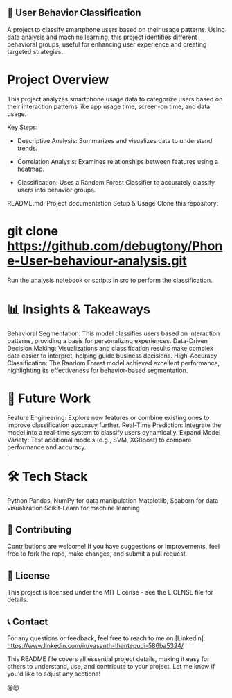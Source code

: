 ## 📱 User Behavior Classification

 A project to classify smartphone users based on their usage patterns. Using data analysis and machine learning, this project identifies different behavioral groups, useful for enhancing user experience and creating targeted strategies.

# Project Overview
This project analyzes smartphone usage data to categorize users based on their interaction patterns like app usage time, screen-on time, and data usage.

Key Steps:
- Descriptive Analysis: Summarizes and visualizes data to understand trends.

- Correlation Analysis: Examines relationships between features using a heatmap.

- Classification: Uses a Random Forest Classifier to accurately classify users into behavior groups.


README.md: Project documentation
Setup & Usage
Clone this repository:
# git clone https://github.com/debugtony/Phone-User-behaviour-analysis.git

Run the analysis notebook or scripts in src to perform the classification.

# 📊 Insights & Takeaways
Behavioral Segmentation: This model classifies users based on interaction patterns, providing a basis for personalizing experiences.
Data-Driven Decision Making: Visualizations and classification results make complex data easier to interpret, helping guide business decisions.
High-Accuracy Classification: The Random Forest model achieved excellent performance, highlighting its effectiveness for behavior-based segmentation.

# 🚀 Future Work
Feature Engineering: Explore new features or combine existing ones to improve classification accuracy further.
Real-Time Prediction: Integrate the model into a real-time system to classify users dynamically.
Expand Model Variety: Test additional models (e.g., SVM, XGBoost) to compare performance and accuracy.

# 🛠️ Tech Stack
Python
Pandas, NumPy for data manipulation
Matplotlib, Seaborn for data visualization
Scikit-Learn for machine learning

## 🤝 Contributing
Contributions are welcome! If you have suggestions or improvements, feel free to fork the repo, make changes, and submit a pull request.

## 📄 License
This project is licensed under the MIT License - see the LICENSE file for details.

## 📞 Contact
For any questions or feedback, feel free to reach to me on [Linkedin]: https://www.linkedin.com/in/vasanth-thantepudi-586ba5324/

This README file covers all essential project details, making it easy for others to understand, use, and contribute to your project. Let me know if you'd like to adjust any sections!







@@
